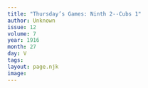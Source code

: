 ```yaml
---
title: "Thursday’s Games: Ninth 2--Cubs 1"
author: Unknown
issue: 12
volume: 7
year: 1916
month: 27
day: V
tags:
layout: page.njk
image:
---
```





